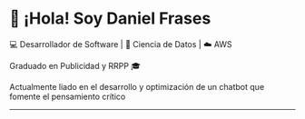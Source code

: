 # 👋 ¡Hola! Soy Daniel Frases  
💻 Desarrollador de Software | 🧠 Ciencia de Datos | ☁️ AWS  

Graduado en Publicidad y RRPP 🎓

Actualmente liado en el desarrollo y optimización de un chatbot que fomente el pensamiento crítico

----------------------------------
